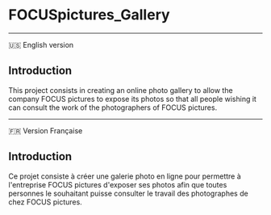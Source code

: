 # FOCUSpictures_Gallery
_____
🇺🇸 English version
## Introduction
This project consists in creating an online photo gallery to allow the company FOCUS pictures to
expose its photos so that all people wishing it can consult the work of the photographers of
FOCUS pictures.
_____
🇫🇷 Version Française
## Introduction
Ce projet consiste à créer une galerie photo en ligne pour permettre à l'entreprise FOCUS pictures
d'exposer ses photos afin que toutes personnes le souhaitant puisse consulter le travail des
photographes de chez FOCUS pictures.
